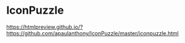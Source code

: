 # IconPuzzle

https://htmlpreview.github.io/?https://github.com/apaulanthony/IconPuzzle/master/iconpuzzle.html
